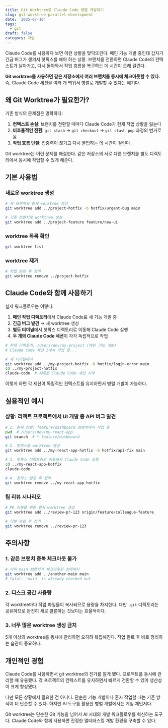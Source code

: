 ```yaml
---
title: Git Worktree로 Claude Code 병렬 개발하기
slug: git-worktree-parallel-development
date: '2025-07-10'
tags:
  - git
draft: false
category: 개발
---
```


Claude Code를 사용하다 보면 이런 상황을 맞닥뜨린다. 메인 기능 개발 중인데 갑자기 긴급 버그가 생겨서 핫픽스를 해야 하는 상황. 브랜치를 전환하면 Claude Code의 컨텍스트가 날아가고, 다시 돌아와서 작업 흐름을 복구하는 데 시간이 오래 걸린다.

**Git worktree를 사용하면 같은 저장소에서 여러 브랜치를 동시에 체크아웃할 수 있다.** 즉, Claude Code 세션을 여러 개 띄워서 병렬로 개발할 수 있다는 얘기다.

## 왜 Git Worktree가 필요한가?

기존 방식의 문제점은 명확하다:

1. **컨텍스트 손실**: 브랜치를 전환할 때마다 Claude Code가 현재 작업 상황을 잃는다
2. **비효율적인 전환**: `git stash` → `git checkout` → `git stash pop` 과정의 번거로움
3. **작업 흐름 단절**: 집중력이 끊기고 다시 몰입하는 데 시간이 걸린다

Git worktree는 이런 문제를 해결한다. 같은 저장소의 서로 다른 브랜치를 별도 디렉토리에서 동시에 작업할 수 있게 해준다.

## 기본 사용법

### 새로운 worktree 생성

```bash
# 새 브랜치와 함께 worktree 생성
git worktree add ../project-hotfix -b hotfix/urgent-bug main

# 기존 브랜치로 worktree 생성
git worktree add ../project-feature feature/new-ui
```

### worktree 목록 확인

```bash
git worktree list
```

### worktree 제거

```bash
# 작업 완료 후 정리
git worktree remove ../project-hotfix
```

## Claude Code와 함께 사용하기

실제 워크플로우는 이렇다:

1. **메인 작업 디렉토리**에서 Claude Code로 새 기능 개발 중
2. **긴급 버그 발견** → 새 worktree 생성
3. **별도 터미널**에서 핫픽스 디렉토리로 이동해 Claude Code 실행
4. **두 개의 Claude Code 세션**이 각각 독립적으로 작업

```bash
# 현재 디렉토리: /Users/dev/my-project (메인 기능 개발)
# Claude Code 세션 1에서 작업 중...

# 새 터미널에서
git worktree add ../my-project-hotfix -b hotfix/login-error main
cd ../my-project-hotfix
claude-code  # 새로운 Claude Code 세션 시작
```

이렇게 하면 각 세션이 독립적인 컨텍스트를 유지하면서 병렬 개발이 가능하다.

## 실용적인 예시

### 상황: 리액트 프로젝트에서 UI 개발 중 API 버그 발견

```bash
# 1. 현재 상황: feature/dashboard 브랜치에서 작업 중
pwd  # /Users/dev/my-react-app
git branch  # * feature/dashboard

# 2. 핫픽스용 worktree 생성
git worktree add ../my-react-app-hotfix -b hotfix/api-fix main

# 3. 핫픽스 디렉토리로 이동해서 Claude Code 실행
cd ../my-react-app-hotfix
claude-code

# 4. 핫픽스 완료 후 정리
git worktree remove ../my-react-app-hotfix
```

### 팀 리뷰 시나리오

```bash
# PR 리뷰를 위한 임시 worktree 생성
git worktree add ../review-pr-123 origin/feature/colleague-feature

# 리뷰 완료 후 정리
git worktree remove ../review-pr-123
```

## 주의사항

### 1. 같은 브랜치 중복 체크아웃 불가

```bash
# 이미 main 브랜치가 체크아웃된 상태에서
git worktree add ../another-main main
# fatal: 'main' is already checked out
```

### 2. 디스크 공간 사용량

각 worktree마다 작업 파일들이 복사되므로 용량을 차지한다. 다만 `.git` 디렉토리는 공유하므로 완전히 새로 클론하는 것보다는 효율적이다.

### 3. 너무 많은 worktree 생성 금지

5개 이상의 worktree를 동시에 관리하면 오히려 복잡해진다. 작업 완료 후 바로 정리하는 습관이 중요하다.

## 개인적인 경험

Claude Code를 사용하면서 git worktree의 진가를 알게 됐다. 프로젝트를 동시에 관리할 때 유용했다. 각 프로젝트의 컨텍스트를 유지하면서 빠르게 전환할 수 있어 생산성이 크게 향상됐다.

다만 모든 상황에서 필요한 건 아니다. 단순한 기능 개발이나 혼자 작업할 때는 기존 방식이 더 단순할 수 있다. 하지만 AI 도구를 활용한 병렬 개발에서는 게임 체인저다.

Git worktree는 단순한 Git 기능을 넘어서 AI 시대의 개발 워크플로우를 혁신하는 도구다. Claude Code와 함께 사용하면 진정한 멀티태스킹 개발 환경을 구축할 수 있다.
